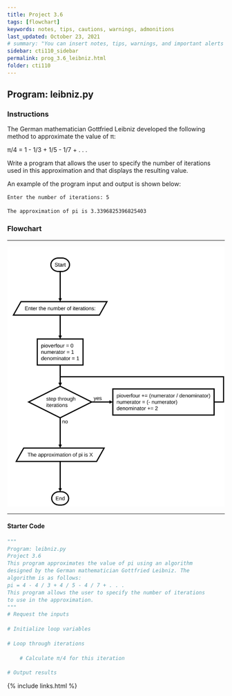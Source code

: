 ```yaml
---
title: Project 3.6
tags: [flowchart]
keywords: notes, tips, cautions, warnings, admonitions
last_updated: October 23, 2021
# summary: "You can insert notes, tips, warnings, and important alerts in your content. These notes are stored as shortcodes made available through the linksrefs.hmtl include."
sidebar: cti110_sidebar
permalink: prog_3.6_leibniz.html
folder: cti110
---
```

## Program: leibniz.py

### Instructions

The German mathematician Gottfried Leibniz developed the following method to approximate the value of π:

π/4 = 1 - 1/3 + 1/5 - 1/7 + . . .

Write a program that allows the user to specify the number of iterations used in this approximation and that displays the resulting value.

An example of the program input and output is shown below:

```text
Enter the number of iterations: 5

The approximation of pi is 3.3396825396825403
```

### Flowchart

---

![flowchart](../../images/cti110_p_3.6_leibniz.flowchart.svg)

---

#### Starter Code

```python
"""
Program: leibniz.py
Project 3.6
This program approximates the value of pi using an algorithm
designed by the German mathematician Gottfried Leibniz. The
algorithm is as follows:
pi = 4 - 4 / 3 + 4 / 5 - 4 / 7 + . . .
This program allows the user to specify the number of iterations
to use in the approximation.
"""
# Request the inputs

# Initialize loop variables

# Loop through iterations

    # Calculate π/4 for this iteration 

# Output results
```

{% include links.html %}
